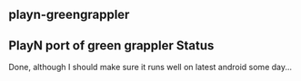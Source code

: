 playn-greengrappler
---
PlayN port of green grappler
Status
---
Done, although I should make sure it runs well on latest android some day...

